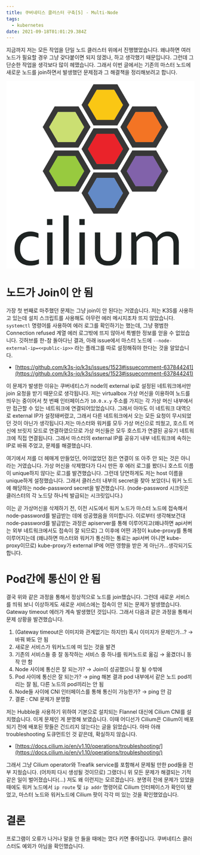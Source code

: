 ```yaml
---
title: 쿠버네티스 클러스터 구축[5] - Multi-Node
tags:
  - kubernetes
date: 2021-09-18T01:01:29.384Z
---
```


지금까지 저는 모든 작업을 단일 노드 클러스터 위에서 진행했었습니다. 왜냐하면 여러 노드가 필요할 경우 그냥 갖다붙이면 되지 않겠나, 하고 생각했기 때문입니다. 그런데 그 단순한 작업을 생각보다 많이 헤맸습니다. 그래서 이번 글에서는 기존의 마스터 노드에 새로운 노드를 join하면서 발생했던 문제점과 그 해결책을 정리해보려고 합니다.

![3bce3a1c-d5f7-4b5f-91df-27a177cae772](imgs/3bce3a1c-d5f7-4b5f-91df-27a177cae772.png)

# 노드가 Join이 안 됨

가장 첫 번째로 마주했던 문제는 그냥 join이 안 된다는 거였습니다. 저는 K3S를 사용하고 있는데 설치 스크립트를 사용해도 아무런 에러 메시지조차 뜨지 않았습니다. `systemctl` 명령어를 사용하여 에러 로그를 확인하기는 했는데, 그냥 평범한 Connection refused 계열 에러 로그밖에 뜨지 않아서 특별한 정보를 얻을 수 없었습니다. 깃허브를 한-참 돌아다닌 결과, 아래 issue에서 마스터 노드에 `--node-external-ip=<<public-ip>>` 라는 플래그를 따로 설정해줘야 한다는 것을 알았습니다.

- [https://github.com/k3s-io/k3s/issues/1523#issuecomment-637844241](https://github.com/k3s-io/k3s/issues/1523#issuecomment-637844241)

이 문제가 발생한 이유는 쿠버네티스가 node의 external ip로 설정된 네트워크에서만 join 요청을 받기 때문으로 생각됩니다. 저는 virtualbox 가상 머신을 이용하여 노드를 띄우는 중이어서 첫 번째 인터페이스가 `10.0.x.y` 주소를 가지는 각 가상 머신 내부에서만 접근할 수 있는 네트워크에 연결되어있었습니다. 그래서 아마도 이 네트워크 대역으로 external IP가 설정돼버렸고, 그래서 다른 네트워크에서 오는 모든 요청이 무시되었던 것이 아닌가 생각됩니다.저는 마스터와 워커를 모두 가상 머신으로 띄웠고, 호스트 머신에 브릿지 모드로 연결하였으므로 가상 머신들은 모두 호스트가 연결된 공유기 네트워크에 직접 연결됩니다. 그래서 마스터의 external IP를 공유기 내부 네트워크에 속하는 IP로 바꿔 주었고, 문제를 해결했습니다.

여기에서 저를 더 헤매게 만들었던, 어이없었던 점은 연결이 또 아주 안 되는 것은 아니라는 거였습니다. 가상 머신을 삭제했다가 다시 만든 후 에러 로그를 봤더니 호스트 이름이 unique하지 않다는 로그를 발견했습니다. 그런데 당연하게도 저는 host 이름을 unique하게 설정했습니다. 그래서 클러스터 내부의 secret을 찾아 보았더니 워커 노드에 해당하는 node-password secret을 발견했습니다. (node-password 시크릿은 클러스터의 각 노드당 하나씩 발급되는 시크릿입니다.)

이는 곧 가상머신을 삭제하기 전, 이전 시도에서 워커 노드가 마스터 노드에 접속해서 node-password를 발급받는 데에 성공했음을 의미합니다. 이로부터 생각해보건대 node-password를 발급받는 과정은 apiserver를 통해 이루어지고(왜냐하면 api서버는 외부 네트워크에서도 접속이 잘 되므로) 그 이후에 어떤 과정이 kube-proxy를 통해 이루어지는데 (왜냐하면 마스터와 워커가 통신하는 통로는 api서버 아니면 kube-proxy이므로) kube-proxy가 external IP에 어떤 영향을 받은 게 아닌가...생각되기도 합니다.

# Pod간에 통신이 안 됨

결국 위와 같은 과정을 통해서 정상적으로 노드를 join했습니다. 그런데 새로운 서비스를 띄워 보니 이상하게도 새로운 서비스에는 접속이 안 되는 문제가 발생했습니다. Gateway timeout 에러가 계속 발생했던 것입니다. 그래서 다음과 같은 과정을 통해서 문제 상황을 발견했습니다.

1. (Gateway timeout은 이미지와 관계없기는 하지만) 혹시 이미지가 문제인가...? → 바꿔 봐도 안 됨
2. 새로운 서비스가 워커노드에 떠 있는 것을 발견
3. 기존의 서비스들 중 잘 동작하는 서비스 중 하나를 워커노드로 옮김 → 옮겼더니 동작 안 함
4. Node 사이에 통신은 잘 되는가? → Join이 성공했으니 잘 될 수밖에
5. Pod 사이에 통신은 잘 되는가? → ping 해본 결과 pod 내부에서 같은 노드 pod끼리는 잘 됨, 다른 노드의 pod끼리는 안 됨
6. Node들 사이에 CNI 인터페이스를 통해 통신이 가능한가?  → ping 안 감
7. 결론 : CNI 문제가 분명함

저는 Hubble을 사용하기 위하여 기본으로 설치되는 Flannel 대신에 Cilium CNI를 설치했습니다. 이게 문제인 게 분명해 보였습니다. 이때 어디선가 Cilium은 Cilium이 배포되기 전에 배포된 팟들은 건드리지 않는다는 글을 읽었습니다. 아마 아래 troubleshooting 도큐먼트인 것 같은데, 확실하지 않습니다.

- [https://docs.cilium.io/en/v1.10/operations/troubleshooting/](https://docs.cilium.io/en/v1.10/operations/troubleshooting/)

그래서 그냥 Cilium operator와 Treafik service를 포함해서 문제될 만한 pod들을 전부 지웠습니다. (어차피 다시 생성될 것이므로) 그랬더니 위 모든 문제가 해결되는 기적같은 일이 벌어졌습니다(...) 저도 왜 이런지는 모르겠습니다. 분명히 전에 문제가 있었을 때에도 워커 노드에서 `ip route` 및 `ip addr` 명령어로 Cilium 인터페이스가 확인이 됐었고, 마스터 노드와 워커노드에 Cilium 팟이 각각 떠 있는 것을 확인했었습니다.

# 결론

프로그램이 오류가 나거나 말을 안 들을 때에는 껐다 키면 좋아집니다. 쿠버네티스 클러스터도 예외가 아님을 확인했습니다.
